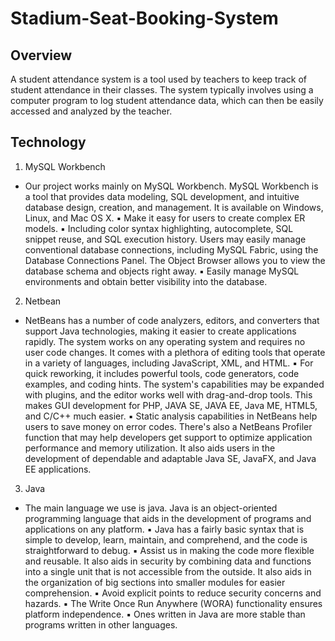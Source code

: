 # Stadium-Seat-Booking-System

## Overview
A student attendance system is a tool used by teachers to keep track of student
attendance in their classes. The system typically involves using a computer program to
log student attendance data, which can then be easily accessed and analyzed by the
teacher.

## Technology

1. MySQL Workbench
- Our project works mainly on MySQL Workbench. MySQL Workbench is a tool that provides
data modeling, SQL development, and intuitive database design, creation, and
management. It is available on Windows, Linux, and Mac OS X.
▪ Make it easy for users to create complex ER models.
▪ Including color syntax highlighting, autocomplete, SQL snippet reuse, and SQL execution
history. Users may easily manage conventional database connections, including MySQL
Fabric, using the Database Connections Panel. The Object Browser allows you to view
the database schema and objects right away.
▪ Easily manage MySQL environments and obtain better visibility into the database.

2. Netbean
- NetBeans has a number of code analyzers, editors, and converters that support Java
technologies, making it easier to create applications rapidly. The system works on any
operating system and requires no user code changes. It comes with a plethora of editing
tools that operate in a variety of languages, including JavaScript, XML, and HTML.
▪ For quick reworking, it includes powerful tools, code generators, code examples, and
coding hints. The system's capabilities may be expanded with plugins, and the editor
works well with drag-and-drop tools. This makes GUI development for PHP, JAVA SE,
JAVA EE, Java ME, HTML5, and C/C++ much easier.
▪ Static analysis capabilities in NetBeans help users to save money on error codes. There's
also a NetBeans Profiler function that may help developers get support to optimize
application performance and memory utilization. It also aids users in the development
of dependable and adaptable Java SE, JavaFX, and Java EE applications.

3. Java
- The main language we use is java. Java is an object-oriented programming language that
aids in the development of programs and applications on any platform.
▪ Java has a fairly basic syntax that is simple to develop, learn, maintain, and comprehend,
and the code is straightforward to debug.
▪ Assist us in making the code more flexible and reusable. It also aids in security by
combining data and functions into a single unit that is not accessible from the outside. It
also aids in the organization of big sections into smaller modules for easier
comprehension.
▪ Avoid explicit points to reduce security concerns and hazards.
▪ The Write Once Run Anywhere (WORA) functionality ensures platform independence.
▪ Ones written in Java are more stable than programs written in other languages.
